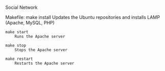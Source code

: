 Social Network

Makefile:
	make install
		Updates the Ubuntu repositories and installs LAMP (Apache, MySQL, PHP)

	make start
		Runs the Apache server

	make stop
		Stops the Apache server

	make restart
		Restarts the Apache server

